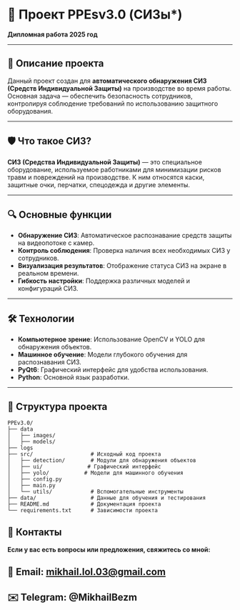 # 🚀 Проект PPEsv3.0 (СИЗы*)  
**Дипломная работа 2025 год**  

---

## 📖 Описание проекта  
Данный проект создан для **автоматического обнаружения СИЗ (Средств Индивидуальной Защиты)** на производстве во время работы. Основная задача — обеспечить безопасность сотрудников, контролируя соблюдение требований по использованию защитного оборудования.

---

## 🛡️ Что такое СИЗ?  
**СИЗ (Средства Индивидуальной Защиты)** — это специальное оборудование, используемое работниками для минимизации рисков травм и повреждений на производстве. К ним относятся каски, защитные очки, перчатки, спецодежда и другие элементы.  

---

## 🔍 Основные функции  
- **Обнаружение СИЗ**: Автоматическое распознавание средств защиты на видеопотоке с камер.  
- **Контроль соблюдения**: Проверка наличия всех необходимых СИЗ у сотрудников.  
- **Визуализация результатов**: Отображение статуса СИЗ на экране в реальном времени.  
- **Гибкость настройки**: Поддержка различных моделей и конфигураций СИЗ.  

---

## 🛠 Технологии  
- **Компьютерное зрение**: Использование OpenCV и YOLO для обнаружения объектов.  
- **Машинное обучение**: Модели глубокого обучения для распознавания СИЗ.  
- **PyQt6**: Графический интерфейс для удобства использования.  
- **Python**: Основной язык разработки.  

---

## 📂 Структура проекта  
```
PPEv3.0/
├── data
│   ├── images/
│   ├── models/
├── logs
├── src/                  # Исходный код проекта
│   ├── detection/        # Модули для обнаружения объектов
│   ├── ui/              # Графический интерфейс
│   ├── yolo/           # Модели для машинного обучения
│   ├── config.py
│   ├── main.py
│   └── utils/            # Вспомогательные инструменты
├── data/                 # Данные для обучения и тестирования
├── README.md             # Документация проекта
└── requirements.txt      # Зависимости проекта
```

## 📧 Контакты
**Если у вас есть вопросы или предложения, свяжитесь со мной:** 

## 📧 Email: mikhail.lol.03@gmail.com

## ✉️ Telegram: @MikhailBezm
